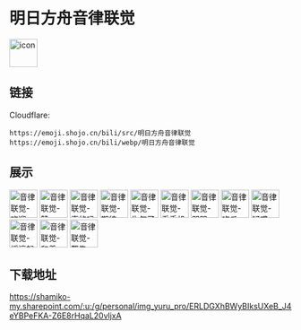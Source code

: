 # 明日方舟音律联觉
<img src="https://emoji.shojo.cn/bili/src/明日方舟音律联觉/icon.png" width="50" height="50" alt="icon">

## 链接
Cloudflare:
```
https://emoji.shojo.cn/bili/src/明日方舟音律联觉
https://emoji.shojo.cn/bili/webp/明日方舟音律联觉
```
## 展示
<img src="https://emoji.shojo.cn/bili/src/明日方舟音律联觉/音律联觉-欢迎.png" width="50" height="50" alt="音律联觉-欢迎">
<img src="https://emoji.shojo.cn/bili/src/明日方舟音律联觉/音律联觉-赞.png" width="50" height="50" alt="音律联觉-赞">
<img src="https://emoji.shojo.cn/bili/src/明日方舟音律联觉/音律联觉-真的吗.png" width="50" height="50" alt="音律联觉-真的吗">
<img src="https://emoji.shojo.cn/bili/src/明日方舟音律联觉/音律联觉-期待.png" width="50" height="50" alt="音律联觉-期待">
<img src="https://emoji.shojo.cn/bili/src/明日方舟音律联觉/音律联觉-生气了.png" width="50" height="50" alt="音律联觉-生气了">
<img src="https://emoji.shojo.cn/bili/src/明日方舟音律联觉/音律联觉-看手机.png" width="50" height="50" alt="音律联觉-看手机">
<img src="https://emoji.shojo.cn/bili/src/明日方舟音律联觉/音律联觉-哭哭.png" width="50" height="50" alt="音律联觉-哭哭">
<img src="https://emoji.shojo.cn/bili/src/明日方舟音律联觉/音律联觉-吃瓜.png" width="50" height="50" alt="音律联觉-吃瓜">
<img src="https://emoji.shojo.cn/bili/src/明日方舟音律联觉/音律联觉-疑惑.png" width="50" height="50" alt="音律联觉-疑惑">
<img src="https://emoji.shojo.cn/bili/src/明日方舟音律联觉/音律联觉-摇滚起来.png" width="50" height="50" alt="音律联觉-摇滚起来">
<img src="https://emoji.shojo.cn/bili/src/明日方舟音律联觉/音律联觉-和善.png" width="50" height="50" alt="音律联觉-和善">
<img src="https://emoji.shojo.cn/bili/src/明日方舟音律联觉/音律联觉-警告.png" width="50" height="50" alt="音律联觉-警告">

## 下载地址

https://shamiko-my.sharepoint.com/:u:/g/personal/img_yuru_pro/ERLDGXhBWyBIksUXeB_J4eYBPeFKA-Z6E8rHqaL20vljxA